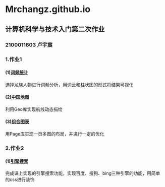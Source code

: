 # Mrchangz.github.io
## 计算机科学与技术入门第二次作业
### 2100011603 卢宇宸
### 1.作业1
#### (1)[词频统计](https://Mrchangz.github.io/frequency_analysis.html)
选择龙族人物进行词频分析，用词云和柱状图的形式将结果可视化
#### (2)[中国地图](https://Mrchangz.github.io/airlines.html)
利用Geo库实现航线动态描绘
#### (3)[组合图表](https://Mrchangz.github.io/cross_plots.html)
用Page库实现一页多图的布局，并进行一定的优化

### 2.作业2
#### (1)[引擎搜索](https://Mrchangz.github.io/search_engines.html)
完成课上实现的引擎搜索功能，实现百度、搜狗、bing三种引擎的功能，用简单的css进行装饰

